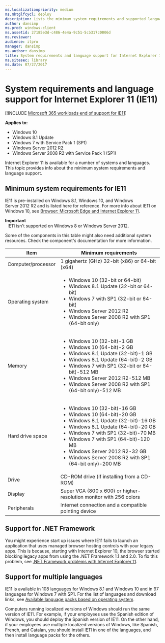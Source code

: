 ```yaml
---
ms.localizationpriority: medium
ms.mktglfcycl: deploy
description: Lists the minimum system requirements and supported languages for Internet Explorer 11.
author: dansimp
ms.prod: windows-client
ms.assetid: 27185e3d-c486-4e4a-9c51-5cb317c0006d
ms.reviewer: 
audience: itpro
manager: dansimp
ms.author: dansimp
title: System requirements and language support for Internet Explorer 11 (IE11) (Internet Explorer 11 for IT Pros)
ms.sitesec: library
ms.date: 07/27/2017
---
```



# System requirements and language support for Internet Explorer 11 (IE11)

[!INCLUDE [Microsoft 365 workloads end of support for IE11](../includes/microsoft-365-ie-end-of-support.md)]


**Applies to:**

-   Windows 10
-   Windows 8.1 Update
-   Windows 7 with Service Pack 1 (SP1)
-   Windows Server 2012 R2
-   Windows Server 2008 R2 with Service Pack 1 (SP1)

Internet Explorer 11 is available for a number of systems and languages. This topic provides info about the minimum system requirements and language support.

## Minimum system requirements for IE11
IE11 is pre-installed on Windows 8.1, Windows 10, and Windows Server 2012 R2 and is listed here for reference. For more info about IE11 on Windows 10, see [Browser: Microsoft Edge and Internet Explorer 11](/microsoft-edge/deploy/emie-to-improve-compatibility).

**Important**<br> 
IE11 isn't supported on Windows 8 or Windows Server 2012.

Some of the components in this table might also need additional system resources. Check the component's documentation for more information.


|        Item        |                                                                                                                                                                  Minimum requirements                                                                                                                                                                   |
|--------------------|---------------------------------------------------------------------------------------------------------------------------------------------------------------------------------------------------------------------------------------------------------------------------------------------------------------------------------------------------------|
| Computer/processor |                                                                                                                                                     1 gigahertz (GHz) 32-bit (x86) or 64-bit (x64)                                                                                                                                                      |
|  Operating system  |                                                            <ul><li>Windows 10 (32-bit or 64-bit)</li><li>Windows 8.1 Update (32-bit or 64-bit)</li><li>Windows 7 with SP1 (32-bit or 64-bit)</li><li>Windows Server 2012 R2</li><li>Windows Server 2008 R2 with SP1 (64-bit only)</li></ul>                                                             |
|       Memory       |                  <ul><li>Windows 10 (32-bit)-1 GB</li><li>Windows 10 (64-bit)-2 GB</li><li>Windows 8.1 Update (32-bit)-1 GB</li><li>Windows 8.1 Update (64-bit)-2 GB</li><li>Windows 7 with SP1 (32-bit or 64-bit)-512 MB</li><li>Windows Server 2012 R2-512 MB</li><li>Windows Server 2008 R2 with SP1 (64-bit only)-512 MB</li></ul>                  |
|  Hard drive space  | <ul><li>Windows 10 (32-bit)-16 GB</li><li>Windows 10 (64-bit)-20 GB</li><li>Windows 8.1 Update (32-bit)-16 GB</li><li>Windows 8.1 Update (64-bit)-20 GB</li><li>Windows 7 with SP1 (32-bit)-70 MB</li><li>Windows 7 with SP1 (64-bit)-120 MB</li><li>Windows Server 2012 R2-32 GB</li><li>Windows Server 2008 R2 with SP1 (64-bit only)-200 MB</li><ul> |
|       Drive        |                                                                                                                                                       CD-ROM drive (if installing from a CD-ROM)                                                                                                                                                        |
|      Display       |                                                                                                                                           Super VGA (800 x 600) or higher-resolution monitor with 256 colors                                                                                                                                            |
|    Peripherals     |                                                                                                                                                  Internet connection and a compatible pointing device                                                                                                                                                   |

## Support for .NET Framework
You might experience start up issues where IE11 fails to launch an application that uses managed browser hosting controls with your legacy apps. This is because, starting with Internet Explorer 10, the browser started blocking legacy apps from using the .NET Framework 1.1 and 2.0. To fix this problem, see [.NET Framework problems with Internet Explorer 11](net-framework-problems-with-ie11.md).

## Support for multiple languages
IE11 is available in 108 languages for Windows 8.1 and Windows 10 and in 97 languages for Windows 7 with SP1. For the list of languages and download links, see [Available language packs based on operating system](https://go.microsoft.com/fwlink/p/?LinkId=281818).

Computers running localized versions of Windows should run the same version of IE11. For example, if your employees use the Spanish edition of Windows, you should deploy the Spanish version of IE11. On the other hand, if your employees use multiple localized versions of Windows, like Spanish, French, and Catalan, you should install IE11 in one of the languages, and then install language packs for the others.

 

